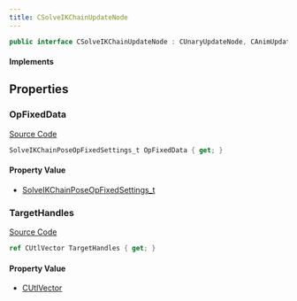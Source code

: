 ```yaml
---
title: CSolveIKChainUpdateNode
---
```


```csharp
public interface CSolveIKChainUpdateNode : CUnaryUpdateNode, CAnimUpdateNodeBase, ISchemaClass<CAnimUpdateNodeBase>, ISchemaClass<CUnaryUpdateNode>, ISchemaClass<CSolveIKChainUpdateNode>, ISchemaField, ISchemaClass, INativeHandle
```

#### Implements

## Properties

### OpFixedData

[Source Code](https://github.com/swiftly-solution/swiftlys2/blob/beta/managed/src/SwiftlyS2.Generated/Schemas/Interfaces/CSolveIKChainUpdateNode.cs#L19)

```csharp
SolveIKChainPoseOpFixedSettings_t OpFixedData { get; }
```

#### Property Value

- [SolveIKChainPoseOpFixedSettings_t](/docs/api/shared/schemadefinitions/solveikchainposeopfixedsettings_t)

### TargetHandles

[Source Code](https://github.com/swiftly-solution/swiftlys2/blob/beta/managed/src/SwiftlyS2.Generated/Schemas/Interfaces/CSolveIKChainUpdateNode.cs#L17)

```csharp
ref CUtlVector TargetHandles { get; }
```

#### Property Value

- [CUtlVector](/docs/api/)

